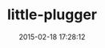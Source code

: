 ---
layout: post
title:  "little-plugger"
repo:   "TwP/little-plugger"
date:   2015-02-18 17:28:12
gemurl: http://gemcutter.org/gems/little-plugger
---